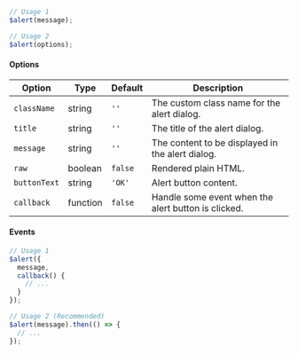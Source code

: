```js
// Usage 1
$alert(message);

// Usage 2
$alert(options);
```

#### Options

| Option       | Type     | Default | Description                                         |
| ------------ | -------- | ------- | --------------------------------------------------- |
| `className`  | string   | `''`    | The custom class name for the alert dialog.         |
| `title`      | string   | `''`    | The title of the alert dialog.                      |
| `message`    | string   | `''`    | The content to be displayed in the alert dialog.    |
| `raw`        | boolean  | `false` | Rendered plain HTML.                                |
| `buttonText` | string   | `'OK'`  | Alert button content.                               |
| `callback`   | function | `false` | Handle some event when the alert button is clicked. |

#### Events

```js
// Usage 1
$alert({
  message,
  callback() {
    // ...
  }
});

// Usage 2 (Recommended)
$alert(message).then(() => {
  // ...
});
```
